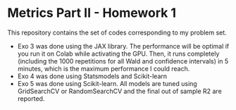 # Metrics Part II - Homework 1

This repository contains the set of codes corresponding to my problem set. 
- Exo 3 was done using the JAX library. The performance will be optimal if you run it on Colab while activating the GPU. Then, it runs completely (including the 1000 repetitions for all Wald and confidence intervals) in 5 minutes, which is the maximum performance I could reach.
- Exo 4 was done using Statsmodels and Scikit-learn
- Exo 5 was done using Scikit-learn. All models are tuned using GridSearchCV or RandomSearchCV and the final out of sample R2 are reported.
